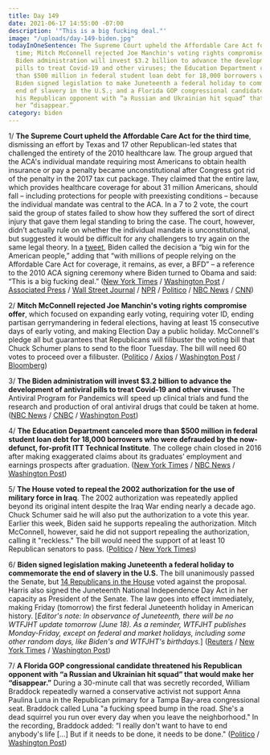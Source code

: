 ```yaml
---
title: Day 149
date: 2021-06-17 14:55:00 -07:00
description: '"This is a big fucking deal."'
image: "/uploads/day-149-biden.jpg"
todayInOneSentence: The Supreme Court upheld the Affordable Care Act for the third
  time; Mitch McConnell rejected Joe Manchin's voting rights compromise offer; the
  Biden administration will invest $3.2 billion to advance the development of antiviral
  pills to treat Covid-19 and other viruses; the Education Department canceled more
  than $500 million in federal student loan debt for 18,000 borrowers who were defrauded;
  Biden signed legislation to make Juneteenth a federal holiday to commemorate the
  end of slavery in the U.S.; and a Florida GOP congressional candidate threatened
  his Republican opponent with “a Russian and Ukrainian hit squad” that would make
  her “disappear.”
category: biden
---
```


1/ **The Supreme Court upheld the Affordable Care Act for the third time**, dismissing an effort by Texas and 17 other Republican-led states that challenged the entirety of the 2010 healthcare law. The group argued that the ACA's individual mandate requiring most Americans to obtain health insurance or pay a penalty became unconstitutional after Congress got rid of the penalty in the 2017 tax cut package. They claimed that the entire law, which provides healthcare coverage for about 31 million Americans, should fall – including protections for people with preexisting conditions – because the individual mandate was central to the ACA. In a 7 to 2 vote, the court said the group of states failed to show how they suffered the sort of direct injury that gave them legal standing to bring the case. The court, however, didn’t actually rule on whether the individual mandate is unconstitutional, but suggested it would be difficult for any challengers to try again on the same legal theory. In a [tweet](https://twitter.com/POTUS/status/1405551328877744129), Biden called the decision a “big win for the American people,” adding that “with millions of people relying on the Affordable Care Act for coverage, it remains, as ever, a BFD” – a reference to the 2010 ACA signing ceremony where Biden turned to Obama and said: “This is a big fucking deal.” ([New York Times](https://www.nytimes.com/2021/06/17/us/obamacare-supreme-court.html) / [Washington Post](https://www.washingtonpost.com/politics/courts_law/affordable-care-act-survives-third-supreme-court-challenge-as-case-from-trump-administration-and-gop-led-states-is-rejected/2021/06/17/1d800dce-cf6f-11eb-8cd2-4e95230cfac2_story.html) / [Associated Press](https://apnews.com/article/supreme-court-dismisses-obamacare-challenge-67cc2e9604a70b1b329c5f3b4177a688) / [Wall Street Journal](https://www.wsj.com/articles/supreme-court-leaves-affordable-care-act-intact-11623938948) / [NPR](https://www.npr.org/2021/06/17/988837265/obamacare-wins-for-the-3rd-time-at-the-supreme-court) / [Politico](https://www.politico.com/news/2021/06/17/supreme-court-obamacare-decision-494990) / [NBC News](https://www.nbcnews.com/politics/supreme-court/supreme-court-spares-obamacare-gop-challenge-n1271140) / [CNN](https://www.cnn.com/2021/06/17/politics/supreme-court-affordable-care-act-obamacare/index.html))

2/ **Mitch McConnell rejected Joe Manchin's voting rights compromise offer**, which focused on expanding early voting, requiring voter ID, ending partisan gerrymandering in federal elections, having at least 15 consecutive days of early voting, and making Election Day a public holiday. McConnell's pledge all but guarantees that Republicans will filibuster the voting bill that Chuck Schumer plans to send to the floor Tuesday. The bill will need 60 votes to proceed over a filibuster. ([Politico](https://www.politico.com/news/2021/06/17/gop-manchin-election-compromise-495023) / [Axios](https://www.axios.com/mcconnell-manchin-voting-rights-ae7a815a-e1c1-48f0-b5bf-6c063e3ded92.html) / [Washington Post](https://www.washingtonpost.com/politics/voting-manchin-abrams/2021/06/17/986b984c-cf82-11eb-8014-2f3926ca24d9_story.html) / [Bloomberg](https://www.bloomberg.com/news/articles/2021-06-17/schumer-set-to-challenge-gop-with-vote-to-advance-election-bill))

3/ **The Biden administration will invest $3.2 billion to advance the development of antiviral pills to treat Covid-19 and other viruses**. The Antiviral Program for Pandemics will speed up clinical trials and fund the research and production of oral antiviral drugs that could be taken at home. ([NBC News](https://www.nbcnews.com/politics/white-house/biden-administration-announces-3-2-billion-antiviral-development-n1271174) / [CNBC](https://www.cnbc.com/2021/06/17/biden-administration-to-spend-3point2-billion-on-antiviral-pills-for-covid.html) / [Washington Post](https://www.washingtonpost.com/health/2021/06/17/drugs-for-covid/))

4/ **The Education Department canceled more than $500 million in federal student loan debt for 18,000 borrowers who were defrauded by the now-defunct, for-profit ITT Technical Institute**. The college chain closed in 2016 after making exaggerated claims about its graduates’ employment and earnings prospects after graduation. ([New York Times](https://www.nytimes.com/2021/06/16/business/student-loans-canceled-itt.html) / [NBC News](https://www.nbcnews.com/politics/politics-news/biden-administration-grants-loan-relief-former-profit-college-students-n1270985) / [Washington Post](https://www.washingtonpost.com/education/2021/06/16/itt-tech-debt-relief-biden/))

5/ **The House voted to repeal the 2002 authorization for the use of military force in Iraq**. The 2002 authorization was repeatedly applied beyond its original intent despite the Iraq War ending nearly a decade ago. Chuck Schumer said he will also put the authorization to a vote this year. Earlier this week, Biden said he supports repealing the authorization. Mitch McConnell, however, said he did not support repealing the authorization, calling it "reckless." The bill would need the support of at least 10 Republican senators to pass. ([Politico](https://www.politico.com/news/2021/06/17/2002-iraq-war-authorization-repealed-494997) / [New York Times](https://www.nytimes.com/live/2021/06/17/us/joe-biden/the-house-votes-to-repeal-the-2002-authorization-for-the-invasion-of-iraq))

6/ **Biden signed legislation making Juneteenth a federal holiday to commemorate the end of slavery in the U.S.** The bill unanimously passed the Senate, but [14 Republicans in the House](https://www.nytimes.com/2021/06/17/us/republicans-against-juneteenth.html) voted against the proposal. Harris also signed the Juneteenth National Independence Day Act in her capacity as President of the Senate. The law goes into effect immediately, making Friday (tomorrow) the first federal Juneteenth holiday in American history. \[*Editor's note: In observance of Juneteenth, there will be no WTFJHT update tomorrow (June 18). As a reminder, WTFJHT publishes Monday-Friday, except on federal and market holidays, including some other random days, like Biden's and WTFJHT's birthdays.*\] ([Reuters](https://www.reuters.com/world/us/biden-sign-juneteenth-bill-creating-holiday-marking-us-slaverys-end-2021-06-17/) / [New York Times](https://www.nytimes.com/live/2021/06/17/us/joe-biden#biden-juneteenth-holiday) / [Washington Post](https://www.washingtonpost.com/politics/2021/06/17/joe-biden-live-updates/#link-26MLYSURUFEUVJZKW3PAXRKPS4))

7/ **A Florida GOP congressional candidate threatened his Republican opponent with “a Russian and Ukrainian hit squad” that would make her “disappear.”** During a 30-minute call that was secretly recorded, William Braddock repeatedly warned a conservative activist not support Anna Paulina Luna in the Republican primary for a Tampa Bay-area congressional seat. Braddock called Luna "a fucking speed bump in the road. She's a dead squirrel you run over every day when you leave the neighborhood." In the recording, Braddock added: “I really don't want to have to end anybody's life  \[...\] But if it needs to be done, it needs to be done." ([Politico](https://www.politico.com/news/2021/06/17/secret-recording-florida-republican-threat-hit-squad-494976) / [Washington Post](https://www.washingtonpost.com/politics/2021/06/17/florida-republican-hitsquad-luna-braddock/))
